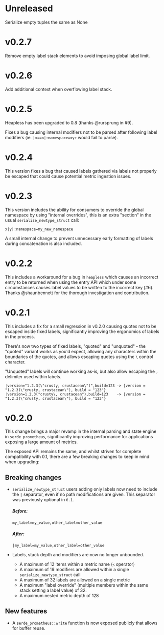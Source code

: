 # Unreleased

Serialize empty tuples the same as None

# v0.2.7

Remove empty label stack elements to avoid imposing global label limit.

# v0.2.6

Add additional context when overflowing label stack.

# v0.2.5

Heapless has been upgraded to 0.8 (thanks @rursprung in #9).

Fixes a bug causing internal modifiers not to be parsed after following
label modifiers (ie. `|x==<|:namespace=xyz` would fail to parse).

# v0.2.4

This version fixes a bug that caused labels gathered via labels not
properly be escaped that could cause potential metric ingestion
issues.

# v0.2.3

This version includes the ability for consumers to override the global
namespace by using "internal overrides", this is an extra "section" in
the usual `serialize_newtype_struct` call:

```
x|y|:namespace=my_new_namespace
```

A small internal change to prevent unnecessary early formatting of labels
during concatenation is also included.

# v0.2.2

This includes a workaround for a bug in `heapless` which causes an
incorrect entry to be returned when using the entry API which under
some circumstances causes label values to be written to the incorrect
key (#6). Thanks @shaunbennett for the thorough investigation and
contribution.

# v0.2.1

This includes a fix for a small regression in v0.2.0 causing quotes not
to be escaped inside fixed labels, significantly improving the ergonomics
of labels in the process.

There's now two types of fixed labels, "quoted" and "unquoted" - the
"quoted" variant works as you'd expect, allowing any characters within
the boundaries of the quotes, and allows escaping quotes using the `\`
control character.

"Unquoted" labels will continue working as-is, but also allow escaping
the `,` delimiter used within labels.

```
|version="1.2.3(\"crusty, crustacean\")",build=123 -> {version = "1.2.3(\"crusty, crustacean\"), build = "123"}
|version=1.2.3("crusty\, crustacean"),build=123    -> {version = "1.2.3(\"crusty, crustacean\"), build = "123"}
```

# v0.2.0

This change brings a major revamp in the internal parsing and state
engine in `serde_prometheus`, significantly improving performance
for applications exposing a large amount of metrics.

The exposed API remains the same, and whilst striven for complete
compatibility with 0.1, there are a few breaking changes to keep in
mind when upgrading:

## Breaking changes

- `serialize_newtype_struct` users adding only labels now need to
  include the `|` separator, even if no path modifications are given.
  This separator was previously optional in `0.1`.

  ##### Before:

  ```
  my_label=my_value,other_label=other_value
  ```

  ##### After:

  ```
  |my_label=my_value,other_label=other_value
  ```
- Labels, stack depth and modifiers are now no longer unbounded.
  - A maximum of 12 items within a metric name (`<` operator)
  - A maximum of 16 modifiers are allowed within a single `serialize_newtype_struct` call
  - A maximum of 32 labels are allowed on a single metric
  - A maximum "label override" (multiple members within the same stack setting a label value) of 32.
  - A maximum nested metric depth of 128

## New features

- A `serde_prometheus::write` function is now exposed publicly that allows
  for buffer reuse.
